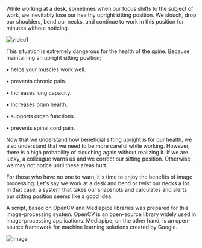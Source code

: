 While working at a desk, sometimes when our focus shifts to the subject of work, we inevitably lose our healthy upright sitting position. We slouch, drop our shoulders, bend our necks, and continue to work in this position for minutes without noticing.

![video1](https://user-images.githubusercontent.com/73931928/220034243-0aec32b1-1c86-49e2-8ee3-99f4cdaddf08.gif)

This situation is extremely dangerous for the health of the spine. Because maintaining an upright sitting position;

• helps your muscles work well.

• prevents chronic pain.

• Increases lung capacity.

• Increases brain health.

• supports organ functions.

• prevents spinal cord pain.

Now that we understand how beneficial sitting upright is for our health, we also understand that we need to be more careful while working. However, there is a high probability of slouching again without realizing it. If we are lucky, a colleague warns us and we correct our sitting position. Otherwise, we may not notice until these areas hurt.


For those who have no one to warn, it's time to enjoy the benefits of image processing. Let's say we work at a desk and bend or twist our necks a lot. In that case, a system that takes our snapshots and calculates and alerts our sitting position seems like a good idea.


A script, based on OpenCV and Mediapipe libraries was prepared for this image-processing system. OpenCV is an open-source library widely used in image-processing applications. Mediapipe, on the other hand, is an open-source framework for machine learning solutions created by Google.


![image](https://user-images.githubusercontent.com/73931928/219616024-e22c5565-f5ec-4b75-912b-6569b4277288.png)

